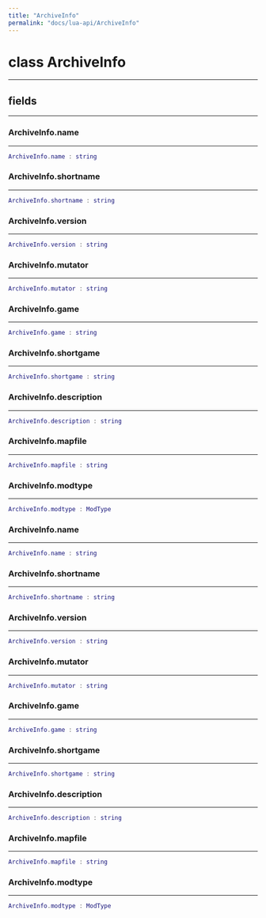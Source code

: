 ```yaml
---
title: "ArchiveInfo"
permalink: "docs/lua-api/ArchiveInfo"
---
```

# class ArchiveInfo











---



## fields
---

### ArchiveInfo.name
---
```lua
ArchiveInfo.name : string
```










### ArchiveInfo.shortname
---
```lua
ArchiveInfo.shortname : string
```










### ArchiveInfo.version
---
```lua
ArchiveInfo.version : string
```










### ArchiveInfo.mutator
---
```lua
ArchiveInfo.mutator : string
```










### ArchiveInfo.game
---
```lua
ArchiveInfo.game : string
```










### ArchiveInfo.shortgame
---
```lua
ArchiveInfo.shortgame : string
```










### ArchiveInfo.description
---
```lua
ArchiveInfo.description : string
```










### ArchiveInfo.mapfile
---
```lua
ArchiveInfo.mapfile : string
```










### ArchiveInfo.modtype
---
```lua
ArchiveInfo.modtype : ModType
```










### ArchiveInfo.name
---
```lua
ArchiveInfo.name : string
```










### ArchiveInfo.shortname
---
```lua
ArchiveInfo.shortname : string
```










### ArchiveInfo.version
---
```lua
ArchiveInfo.version : string
```










### ArchiveInfo.mutator
---
```lua
ArchiveInfo.mutator : string
```










### ArchiveInfo.game
---
```lua
ArchiveInfo.game : string
```










### ArchiveInfo.shortgame
---
```lua
ArchiveInfo.shortgame : string
```










### ArchiveInfo.description
---
```lua
ArchiveInfo.description : string
```










### ArchiveInfo.mapfile
---
```lua
ArchiveInfo.mapfile : string
```










### ArchiveInfo.modtype
---
```lua
ArchiveInfo.modtype : ModType
```











